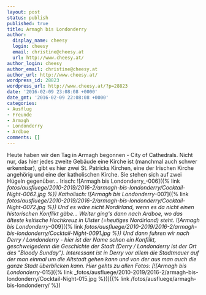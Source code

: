 ```yaml
---
layout: post
status: publish
published: true
title: Armagh bis Londonderry
author:
  display_name: cheesy
  login: cheesy
  email: christine@cheesy.at
  url: http://www.cheesy.at/
author_login: cheesy
author_email: christine@cheesy.at
author_url: http://www.cheesy.at/
wordpress_id: 28823
wordpress_url: http://www.cheesy.at/?p=28823
date: '2016-02-09 23:08:08 +0000'
date_gmt: '2016-02-09 22:08:08 +0000'
categories:
- Ausflug
- Freunde
- Armagh
- Londonderry
- Ardboe
comments: []
---
```

Heute haben wir den Tag in Armagh begonnen - City of Cathedrals. Nicht nur, das hier jedes zweite Gebäude eine Kirche ist (manchmal auch schwer erkennbar), gibt es hier zwei St. Patricks Kirchen, eine der Irischen Kirche angehörig und eine der katholischen Kirche. Sie stehen sich auf zwei Hügeln gegenüber...
Irisch:
 ![Armagh bis Londonderry_-006]({% link _fotos/ausfluege/2010-2019/2016-2/armagh-bis-londonderry/Cocktail-Night-0062.jpg %})
Katholisch:
 ![Armagh bis Londonderry_-007]({% link _fotos/ausfluege/2010-2019/2016-2/armagh-bis-londonderry/Cocktail-Night-0072.jpg %})
Und es wäre nicht Nordirland, wenn es da nicht einen historischen Konflikt gäbe...
Weiter ging's dann nach Ardboe, wo das älteste keltische Hochkreuz in Ulster (=heutiges Nordirland) steht.
![Armagh bis Londonderry_-009]({% link _fotos/ausfluege/2010-2019/2016-2/armagh-bis-londonderry/Cocktail-Night-0091.jpg %})
Und dann fuhren wir nach Derry / Londonderry - hier ist der Name schon ein Konflikt, geschweigedenn die Geschichte der Stadt (Derry / Londonderry ist der Ort des "Bloody Sunday"). Interessant ist in Derry vor allem die Stadtmauer auf der man einmal um die Altstadt gehen kann und von der aus man auch die ganze Stadt überblicken kann.
Hier gehts zu allen Fotos:
[![Armagh bis Londonderry_-015]({% link _fotos/ausfluege/2010-2019/2016-2/armagh-bis-londonderry/Cocktail-Night-015.jpg %})]({% link /fotos/ausfluege/armagh-bis-londonderry/ %})
